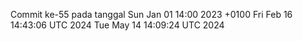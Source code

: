 Commit ke-55 pada tanggal Sun Jan 01 14:00 2023 +0100
Fri Feb 16 14:43:06 UTC 2024
Tue May 14 14:09:24 UTC 2024
